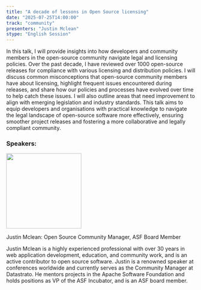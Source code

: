 ```yaml
---
title: "A decade of lessons in Open Source licensing"
date: "2025-07-25T14:00:00"
track: "community"
presenters: "Justin Mclean"
stype: "English Session"
---
```


In this talk, I will provide insights into how developers and community members in the open-source community navigate legal and licensing policies. Over the past decade, I have reviewed over 1000 open-source releases for compliance with various licensing and distribution policies. I will discuss common misconceptions that open-source community members have about licensing, highlight frequent issues encountered during releases, and share how our policies and processes have evolved over time to help catch these issues. I will also outline areas that need improvement to align with emerging legislation and industry standards. This talk aims to equip developers and organisations with practical knowledge to navigate the legal landscape of open-source software more effectively, ensuring smoother project releases and fostering a more collaborative and legally compliant community.

### Speakers:


<img src="https://sessionize.com/image/f7f9-400o400o1-psgL8jgznDsATwZF9JLL66.jpg" width="200" /><br/>

Justin Mclean: Open Source Community Manager, ASF Board Member

Justin Mclean is a highly experienced professional with over 30 years in web application development, education, and community work, and is an active contributor to open source software. Justin is a renowned speaker at conferences worldwide and currently serves as the Community Manager at Datastrato. He mentors projects in the Apache Software Foundation and holds positions as VP of the ASF Incubator, and is an ASF board member.